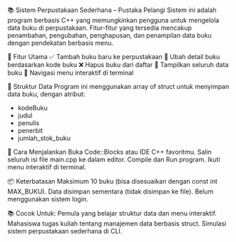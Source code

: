 📚 Sistem Perpustakaan Sederhana – Pustaka Pelangi
Sistem ini adalah program berbasis C++ yang memungkinkan pengguna untuk mengelola data buku di perpustakaan. 
Fitur-fitur yang tersedia mencakup penambahan, pengubahan, penghapusan, dan penampilan data buku dengan pendekatan berbasis menu.

🚀 Fitur Utama
✅ Tambah buku baru ke perpustakaan
📝 Ubah detail buku berdasarkan kode buku
❌ Hapus buku dari daftar
📖 Tampilkan seluruh data buku
🔁 Navigasi menu interaktif di terminal

🧾 Struktur Data
Program ini menggunakan array of struct untuk menyimpan data buku, dengan atribut:
- kodeBuku
- judul
- penulis
- penerbit
- jumlah_stok_buku

🔧 Cara Menjalankan
Buka Code::Blocks atau IDE C++ favoritmu.
Salin seluruh isi file main.cpp ke dalam editor.
Compile dan Run program.
Ikuti menu interaktif di terminal.

📦 Keterbatasan
Maksimum 10 buku (bisa disesuaikan dengan const int MAX_BUKU).
Data disimpan sementara (tidak disimpan ke file).
Belum menggunakan sistem login.

📚 Cocok Untuk:
Pemula yang belajar struktur data dan menu interaktif.
Mahasiswa tugas kuliah tentang manajemen data berbasis struct.
Simulasi sistem perpustakaan sederhana di CLI.
